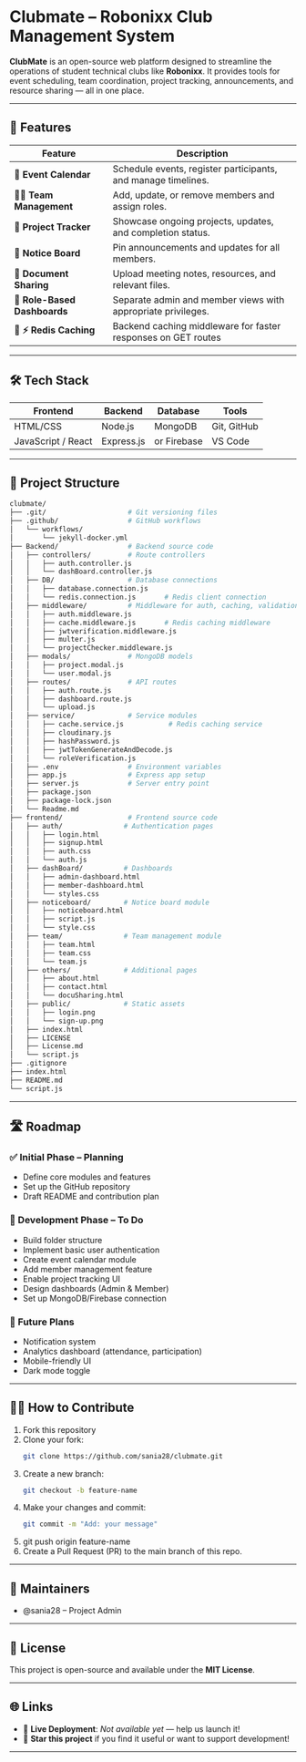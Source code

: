 # Clubmate – Robonixx Club Management System

**ClubMate** is an open-source web platform designed to streamline the operations of student technical clubs like **Robonixx**. It provides tools for event scheduling, team coordination, project tracking, announcements, and resource sharing — all in one place.

---

## 🚀 Features

| Feature                      | Description                                                   |
| ---------------------------- | ------------------------------------------------------------- |
| 📅 **Event Calendar**        | Schedule events, register participants, and manage timelines. |
| 🧑‍💻 **Team Management**       | Add, update, or remove members and assign roles.              |
| 📂 **Project Tracker**       | Showcase ongoing projects, updates, and completion status.    |
| 📰 **Notice Board**          | Pin announcements and updates for all members.                |
| 📁 **Document Sharing**      | Upload meeting notes, resources, and relevant files.          |
| 🔐 **Role-Based Dashboards** | Separate admin and member views with appropriate privileges.  |
| 🔐 **⚡ Redis Caching**     |Backend caching middleware for faster responses on GET routes  |


---

## 🛠️ Tech Stack

| Frontend           | Backend    | Database    | Tools       |
| ------------------ | ---------- | ----------- | ----------- |
| HTML/CSS           | Node.js    | MongoDB     | Git, GitHub |
| JavaScript / React | Express.js | or Firebase | VS Code     |

---

## 🧩 Project Structure

```bash
clubmate/
├── .git/                    # Git versioning files
├── .github/                 # GitHub workflows
│   └── workflows/
│       └── jekyll-docker.yml
├── Backend/                 # Backend source code
│   ├── controllers/         # Route controllers
│   │   ├── auth.controller.js
│   │   └── dashBoard.controller.js
│   ├── DB/                  # Database connections
│   │   ├── database.connection.js
│   │   └── redis.connection.js       # Redis client connection
│   ├── middleware/          # Middleware for auth, caching, validation
│   │   ├── auth.middleware.js
│   │   ├── cache.middleware.js       # Redis caching middleware
│   │   ├── jwtverification.middleware.js
│   │   ├── multer.js
│   │   └── projectChecker.middleware.js
│   ├── modals/              # MongoDB models
│   │   ├── project.modal.js
│   │   └── user.modal.js
│   ├── routes/              # API routes
│   │   ├── auth.route.js
│   │   ├── dashboard.route.js
│   │   └── upload.js
│   ├── service/             # Service modules
│   │   ├── cache.service.js           # Redis caching service
│   │   ├── cloudinary.js
│   │   ├── hashPassword.js
│   │   ├── jwtTokenGenerateAndDecode.js
│   │   └── roleVerification.js
│   ├── .env                 # Environment variables
│   ├── app.js               # Express app setup
│   ├── server.js            # Server entry point
│   ├── package.json
│   ├── package-lock.json
│   └── Readme.md
├── frontend/                # Frontend source code
│   ├── auth/               # Authentication pages
│   │   ├── login.html
│   │   ├── signup.html
│   │   ├── auth.css
│   │   └── auth.js
│   ├── dashBoard/          # Dashboards
│   │   ├── admin-dashboard.html
│   │   ├── member-dashboard.html
│   │   └── styles.css
│   ├── noticeboard/        # Notice board module
│   │   ├── noticeboard.html
│   │   ├── script.js
│   │   └── style.css
│   ├── team/               # Team management module
│   │   ├── team.html
│   │   ├── team.css
│   │   └── team.js
│   ├── others/             # Additional pages
│   │   ├── about.html
│   │   ├── contact.html
│   │   └── docuSharing.html
│   ├── public/             # Static assets
│   │   ├── login.png
│   │   └── sign-up.png
│   ├── index.html
│   ├── LICENSE
│   ├── License.md
│   └── script.js
├── .gitignore
├── index.html
├── README.md
└── script.js
```

---

## 🛣️ Roadmap

### ✅ Initial Phase – Planning

- Define core modules and features
- Set up the GitHub repository
- Draft README and contribution plan

### 🚧 Development Phase – To Do

- Build folder structure
- Implement basic user authentication
- Create event calendar module
- Add member management feature
- Enable project tracking UI
- Design dashboards (Admin & Member)
- Set up MongoDB/Firebase connection

### 🔮 Future Plans

- Notification system
- Analytics dashboard (attendance, participation)
- Mobile-friendly UI
- Dark mode toggle

---

## 🧑‍💻 How to Contribute

1. Fork this repository
2. Clone your fork:
   ```bash
   git clone https://github.com/sania28/clubmate.git
   ```
3. Create a new branch:
   ```bash
   git checkout -b feature-name
   ```
4. Make your changes and commit:
   ```bash
   git commit -m "Add: your message"
   ```
5. git push origin feature-name
6. Create a Pull Request (PR) to the main branch of this repo.

---

## 📌 Maintainers

- @sania28 – Project Admin

---

## 📜 License

This project is open-source and available under the **MIT License**.

---

## 🌐 Links

- 🔗 **Live Deployment**: _Not available yet_ — help us launch it!
- 🌟 **Star this project** if you find it useful or want to support development!

---

